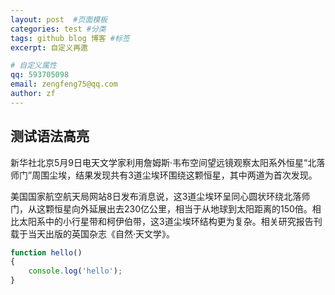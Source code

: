 ```yaml
---
layout: post  #页面模板
categories: test #分类
tags: github blog 博客 #标签
excerpt: 自定义再邀

# 自定义属性
qq: 593705098
email: zengfeng75@qq.com
author: zf
---
```


## 测试语法高亮
新华社北京5月9日电天文学家利用詹姆斯·韦布空间望远镜观察太阳系外恒星“北落师门”周围尘埃，结果发现共有3道尘埃环围绕这颗恒星，其中两道为首次发现。

美国国家航空航天局网站8日发布消息说，这3道尘埃环呈同心圆状环绕北落师门，从这颗恒星向外延展出去230亿公里，相当于从地球到太阳距离的150倍。相比太阳系中的小行星带和柯伊伯带，这3道尘埃环结构更为复杂。相关研究报告刊载于当天出版的英国杂志《自然·天文学》。

```javascript
function hello()
{
    console.log('hello');
}

```